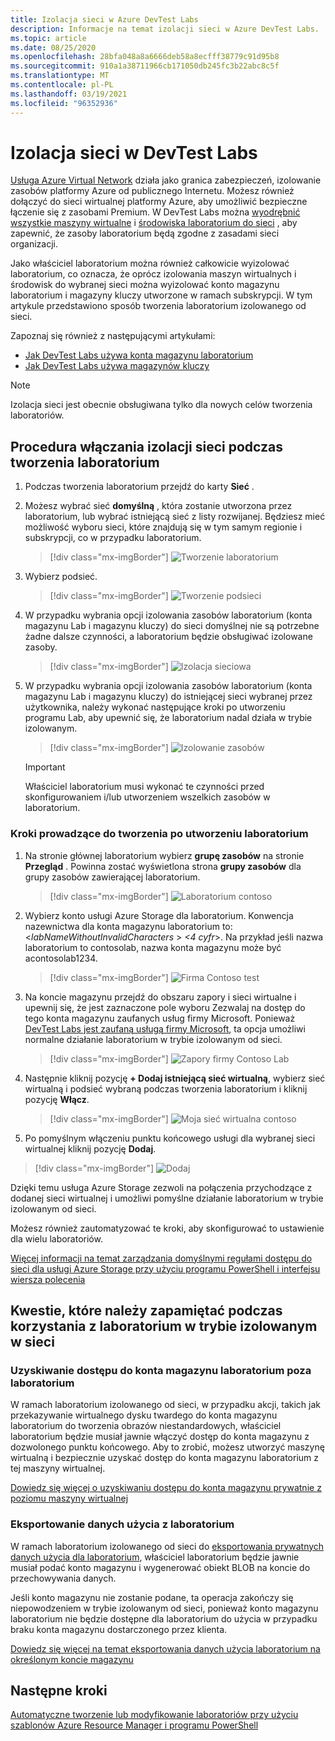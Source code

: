 ```yaml
---
title: Izolacja sieci w Azure DevTest Labs
description: Informacje na temat izolacji sieci w Azure DevTest Labs.
ms.topic: article
ms.date: 08/25/2020
ms.openlocfilehash: 28bfa048a8a6666deb58a8ecfff38779c91d95b8
ms.sourcegitcommit: 910a1a38711966cb171050db245fc3b22abc8c5f
ms.translationtype: MT
ms.contentlocale: pl-PL
ms.lasthandoff: 03/19/2021
ms.locfileid: "96352936"
---
```

# <a name="network-isolation-in-devtest-labs"></a>Izolacja sieci w DevTest Labs

[Usługa Azure Virtual Network](../virtual-network/virtual-networks-overview.md) działa jako granica zabezpieczeń, izolowanie zasobów platformy Azure od publicznego Internetu. Możesz również dołączyć do sieci wirtualnej platformy Azure, aby umożliwić bezpieczne łączenie się z zasobami Premium. W DevTest Labs można [wyodrębnić wszystkie maszyny wirtualne](devtest-lab-configure-vnet.md) i [środowiska laboratorium do sieci](connect-environment-lab-virtual-network.md) , aby zapewnić, że zasoby laboratorium będą zgodne z zasadami sieci organizacji. 

Jako właściciel laboratorium można również całkowicie wyizolować laboratorium, co oznacza, że oprócz izolowania maszyn wirtualnych i środowisk do wybranej sieci można wyizolować konto magazynu laboratorium i magazyny kluczy utworzone w ramach subskrypcji. W tym artykule przedstawiono sposób tworzenia laboratorium izolowanego od sieci. 

Zapoznaj się również z następującymi artykułami:

- [Jak DevTest Labs używa konta magazynu laboratorium](encrypt-storage.md)
- [Jak DevTest Labs używa magazynów kluczy](devtest-lab-store-secrets-in-key-vault.md)
 
> [!NOTE]
> Izolacja sieci jest obecnie obsługiwana tylko dla nowych celów tworzenia laboratoriów.

## <a name="steps-to-enable-network-isolation-during-lab-creation"></a>Procedura włączania izolacji sieci podczas tworzenia laboratorium

1. Podczas tworzenia laboratorium przejdź do karty **Sieć** .
1. Możesz wybrać sieć **domyślną** , która zostanie utworzona przez laboratorium, lub wybrać istniejącą sieć z listy rozwijanej. Będziesz mieć możliwość wyboru sieci, które znajdują się w tym samym regionie i subskrypcji, co w przypadku laboratorium. 

    > [!div class="mx-imgBorder"]
    > ![Tworzenie laboratorium](./media/network-isolation/create-lab.png)
1. Wybierz podsieć.

    > [!div class="mx-imgBorder"]
    > ![Tworzenie podsieci](./media/network-isolation/create-lab-subnet.png)
1. W przypadku wybrania opcji izolowania zasobów laboratorium (konta magazynu Lab i magazynu kluczy) do sieci domyślnej nie są potrzebne żadne dalsze czynności, a laboratorium będzie obsługiwać izolowane zasoby.
 
    > [!div class="mx-imgBorder"]
    > ![Izolacja sieciowa](./media/network-isolation/isolate-lab-resources.png)
1. W przypadku wybrania opcji izolowania zasobów laboratorium (konta magazynu Lab i magazynu kluczy) do istniejącej sieci wybranej przez użytkownika, należy wykonać następujące kroki po utworzeniu programu Lab, aby upewnić się, że laboratorium nadal działa w trybie izolowanym. 
 
    > [!div class="mx-imgBorder"]
    > ![Izolowanie zasobów](./media/network-isolation/isolate-my-vnet.png)

    > [!IMPORTANT]
    > Właściciel laboratorium musi wykonać te czynności przed skonfigurowaniem i/lub utworzeniem wszelkich zasobów w laboratorium.

### <a name="steps-to-follow-post-lab-creation"></a>Kroki prowadzące do tworzenia po utworzeniu laboratorium

1. Na stronie głównej laboratorium wybierz **grupę zasobów** na stronie **Przegląd** . Powinna zostać wyświetlona strona **grupy zasobów** dla grupy zasobów zawierającej laboratorium. 
 
   > [!div class="mx-imgBorder"]
   > ![Laboratorium contoso](./media/network-isolation/contoso-lab.png)
1. Wybierz konto usługi Azure Storage dla laboratorium. Konwencja nazewnictwa dla konta magazynu laboratorium to:<*labNameWithoutInvalidCharacters* > *<4 cyfr*>. Na przykład jeśli nazwa laboratorium to contosolab, nazwa konta magazynu może być acontosolab1234.
 
   > [!div class="mx-imgBorder"]
   > ![Firma Contoso test](./media/network-isolation/contoso-test.png)
1. Na koncie magazynu przejdź do obszaru zapory i sieci wirtualne i upewnij się, że jest zaznaczone pole wyboru Zezwalaj na dostęp do tego konta magazynu zaufanych usług firmy Microsoft. Ponieważ [DevTest Labs jest zaufaną usługą firmy Microsoft](../storage/common/storage-network-security.md#trusted-microsoft-services), ta opcja umożliwi normalne działanie laboratorium w trybie izolowanym od sieci. 

   > [!div class="mx-imgBorder"]
   > ![Zapory firmy Contoso Lab](./media/network-isolation/contoso-lab-firewalls-vnets.png)
1. Następnie kliknij pozycję **+ Dodaj istniejącą sieć wirtualną**, wybierz sieć wirtualną i podsieć wybraną podczas tworzenia laboratorium i kliknij pozycję **Włącz**. 

   > [!div class="mx-imgBorder"]
   > ![Moja sieć wirtualna contoso](./media/network-isolation/contoso-lab-my-vnet.png)
5.  Po pomyślnym włączeniu punktu końcowego usługi dla wybranej sieci wirtualnej kliknij pozycję **Dodaj**. 

   > [!div class="mx-imgBorder"]
   > ![Dodaj](./media/network-isolation/contoso-firewall-add.png)
 
Dzięki temu usługa Azure Storage zezwoli na połączenia przychodzące z dodanej sieci wirtualnej i umożliwi pomyślne działanie laboratorium w trybie izolowanym od sieci. 

Możesz również zautomatyzować te kroki, aby skonfigurować to ustawienie dla wielu laboratoriów. 

[Więcej informacji na temat zarządzania domyślnymi regułami dostępu do sieci dla usługi Azure Storage przy użyciu programu PowerShell i interfejsu wiersza polecenia](../storage/common/storage-network-security.md?toc=%2fazure%2fvirtual-network%2ftoc.json#powershell)

## <a name="things-to-remember-while-using-a-lab-in-a-network-isolated-mode"></a>Kwestie, które należy zapamiętać podczas korzystania z laboratorium w trybie izolowanym w sieci

### <a name="accessing-labs-storage-account-outside-the-lab"></a>Uzyskiwanie dostępu do konta magazynu laboratorium poza laboratorium 

W ramach laboratorium izolowanego od sieci, w przypadku akcji, takich jak przekazywanie wirtualnego dysku twardego do konta magazynu laboratorium do tworzenia obrazów niestandardowych, właściciel laboratorium będzie musiał jawnie włączyć dostęp do konta magazynu z dozwolonego punktu końcowego. Aby to zrobić, możesz utworzyć maszynę wirtualną i bezpiecznie uzyskać dostęp do konta magazynu laboratorium z tej maszyny wirtualnej. 

[Dowiedz się więcej o uzyskiwaniu dostępu do konta magazynu prywatnie z poziomu maszyny wirtualnej](../private-link/tutorial-private-endpoint-storage-portal.md)

### <a name="exporting-usage-data-from-the-lab"></a>Eksportowanie danych użycia z laboratorium 

W ramach laboratorium izolowanego od sieci do [eksportowania prywatnych danych użycia dla laboratorium](personal-data-delete-export.md), właściciel laboratorium będzie jawnie musiał podać konto magazynu i wygenerować obiekt BLOB na koncie do przechowywania danych. 

Jeśli konto magazynu nie zostanie podane, ta operacja zakończy się niepowodzeniem w trybie izolowanym od sieci, ponieważ konto magazynu laboratorium nie będzie dostępne dla laboratorium do użycia w przypadku braku konta magazynu dostarczonego przez klienta. 

[Dowiedz się więcej na temat eksportowania danych użycia laboratorium na określonym koncie magazynu](personal-data-delete-export.md#azure-powershell)

## <a name="next-steps"></a>Następne kroki

[Automatyczne tworzenie lub modyfikowanie laboratoriów przy użyciu szablonów Azure Resource Manager i programu PowerShell](devtest-lab-use-arm-and-powershell-for-lab-resources.md)